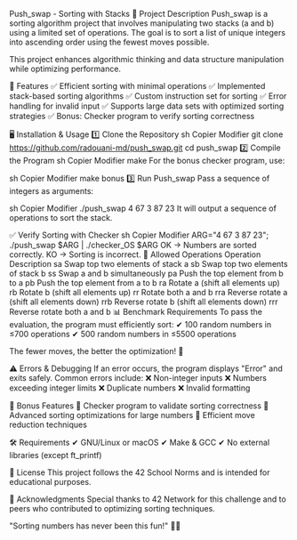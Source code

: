Push_swap - Sorting with Stacks
📝 Project Description
Push_swap is a sorting algorithm project that involves manipulating two stacks (a and b) using a limited set of operations. The goal is to sort a list of unique integers into ascending order using the fewest moves possible.

This project enhances algorithmic thinking and data structure manipulation while optimizing performance.

🧮 Features
✅ Efficient sorting with minimal operations
✅ Implemented stack-based sorting algorithms
✅ Custom instruction set for sorting
✅ Error handling for invalid input
✅ Supports large data sets with optimized sorting strategies
✅ Bonus: Checker program to verify sorting correctness

🖥️ Installation & Usage
1️⃣ Clone the Repository
sh
Copier
Modifier
git clone https://github.com/radouani-md/push_swap.git
cd push_swap
2️⃣ Compile the Program
sh
Copier
Modifier
make
For the bonus checker program, use:

sh
Copier
Modifier
make bonus
3️⃣ Run Push_swap
Pass a sequence of integers as arguments:

sh
Copier
Modifier
./push_swap 4 67 3 87 23
It will output a sequence of operations to sort the stack.

✅ Verify Sorting with Checker
sh
Copier
Modifier
ARG="4 67 3 87 23"; ./push_swap $ARG | ./checker_OS $ARG
OK → Numbers are sorted correctly.
KO → Sorting is incorrect.
🔄 Allowed Operations
Operation	Description
sa	Swap top two elements of stack a
sb	Swap top two elements of stack b
ss	Swap a and b simultaneously
pa	Push the top element from b to a
pb	Push the top element from a to b
ra	Rotate a (shift all elements up)
rb	Rotate b (shift all elements up)
rr	Rotate both a and b
rra	Reverse rotate a (shift all elements down)
rrb	Reverse rotate b (shift all elements down)
rrr	Reverse rotate both a and b
📊 Benchmark Requirements
To pass the evaluation, the program must efficiently sort:
✔ 100 random numbers in ≤700 operations
✔ 500 random numbers in ≤5500 operations

The fewer moves, the better the optimization! 🚀

⚠️ Errors & Debugging
If an error occurs, the program displays "Error" and exits safely.
Common errors include:
❌ Non-integer inputs
❌ Numbers exceeding integer limits
❌ Duplicate numbers
❌ Invalid formatting

🚀 Bonus Features
🌟 Checker program to validate sorting correctness
🌟 Advanced sorting optimizations for large numbers
🌟 Efficient move reduction techniques

🛠️ Requirements
✔ GNU/Linux or macOS
✔ Make & GCC
✔ No external libraries (except ft_printf)

📜 License
This project follows the 42 School Norms and is intended for educational purposes.

🙌 Acknowledgments
Special thanks to 42 Network for this challenge and to peers who contributed to optimizing sorting techniques.

"Sorting numbers has never been this fun!" 🎯✨
